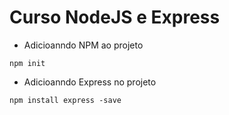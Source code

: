 # Curso NodeJS e Express
* Adicioanndo NPM ao projeto
```
npm init
```
* Adicioanndo Express no projeto
```
npm install express -save
```